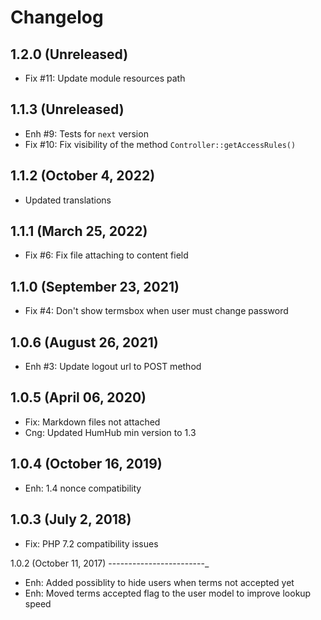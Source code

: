 Changelog
=========

1.2.0 (Unreleased)
----------------------
- Fix #11: Update module resources path

1.1.3 (Unreleased)
----------------------
- Enh #9: Tests for `next` version
- Fix #10: Fix visibility of the method `Controller::getAccessRules()`

1.1.2  (October 4, 2022)
------------------------
- Updated translations

1.1.1  (March 25, 2022)
-----------------------
- Fix #6: Fix file attaching to content field

1.1.0  (September 23, 2021)
----------------------------
- Fix #4: Don't show termsbox when user must change password

1.0.6  (August 26, 2021)
------------------------
- Enh #3: Update logout url to POST method

1.0.5  (April 06, 2020)
---------------------
- Fix: Markdown files not attached
- Cng: Updated HumHub min version to 1.3

1.0.4  (October 16, 2019)
---------------------
- Enh: 1.4 nonce compatibility

1.0.3  (July 2, 2018)
---------------------
- Fix: PHP 7.2 compatibility issues


1.0.2  (October 11, 2017)
------------------------_
- Enh: Added possiblity to hide users when terms not accepted yet
- Enh: Moved terms accepted flag to the user model to improve lookup speed 
